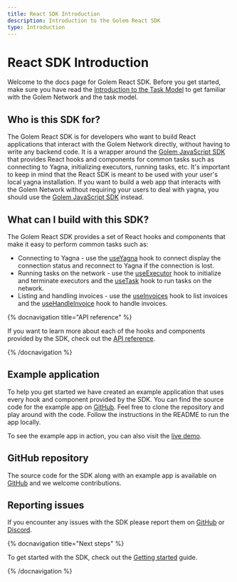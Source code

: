 ```yaml
---
title: React SDK Introduction
description: Introduction to the Golem React SDK
type: Introduction
---
```


# React SDK Introduction

Welcome to the docs page for Golem React SDK. Before you get started, make sure you have read the [Introduction to the Task Model](/docs/creators/javascript/guides/task-model) to get familiar with the Golem Network and the task model.

## Who is this SDK for?

The Golem React SDK is for developers who want to build React applications that interact with the Golem Network directly, without having to write any backend code. It is a wrapper around the [Golem JavaScript SDK](/docs/creators/javascript/quickstarts/quickstart) that provides React hooks and components for common tasks such as connecting to Yagna, initializing executors, running tasks, etc. It's important to keep in mind that the React SDK is meant to be used with your user's local yagna installation. If you want to build a web app that interacts with the Golem Network without requiring your users to deal with yagna, you should use the [Golem JavaScript SDK](/docs/creators/javascript/quickstarts/quickstart) instead.

## What can I build with this SDK?

The Golem React SDK provides a set of React hooks and components that make it easy to perform common tasks such as:

- Connecting to Yagna - use the [useYagna](/docs/creators/javascript/react/use-yagna) hook to connect display the connection status and reconnect to Yagna if the connection is lost.
- Running tasks on the network - use the [useExecutor](/docs/creators/javascript/react/use-executor) hook to initialize and terminate executors and the [useTask](/docs/creators/javascript/react/use-task) hook to run tasks on the network.
- Listing and handling invoices - use the [useInvoices](/docs/creators/javascript/react/use-invoices) hook to list invoices and the [useHandleInvoice](/docs/creators/javascript/react/use-handle-invoice) hook to handle invoices.

{% docnavigation title="API reference" %}

If you want to learn more about each of the hooks and components provided by the SDK, check out the [API reference](/docs/creators/javascript/react/api-reference-overview).

{% /docnavigation %}

## Example application

To help you get started we have created an example application that uses every hook and component provided by the SDK. You can find the source code for the example app on [GitHub](https://github.com/golemfactory/golem-sdk-react/tree/master/examples/react-with-vite). Feel free to clone the repository and play around with the code. Follow the instructions in the README to run the app locally.

To see the example app in action, you can also visit the [live demo](https://golem-react-showcase.vercel.app/).

## GitHub repository

The source code for the SDK along with an example app is available on [GitHub](https://github.com/golemfactory/golem-sdk-react) and we welcome contributions.

## Reporting issues

If you encounter any issues with the SDK please report them on [GitHub](https://github.com/golemfactory/golem-sdk-react/issues) or [Discord](https://chat.golem.network).

{% docnavigation title="Next steps" %}

To get started with the SDK, check out the [Getting started](/docs/creators/javascript/react/getting-started) guide.

{% /docnavigation %}
